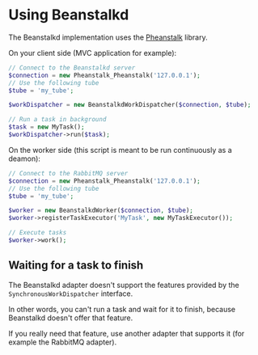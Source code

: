 # Using Beanstalkd

The Beanstalkd implementation uses the [Pheanstalk](https://github.com/pda/pheanstalk) library.

On your client side (MVC application for example):

```php
// Connect to the Beanstalkd server
$connection = new Pheanstalk_Pheanstalk('127.0.0.1');
// Use the following tube
$tube = 'my_tube';

$workDispatcher = new BeanstalkdWorkDispatcher($connection, $tube);

// Run a task in background
$task = new MyTask();
$workDispatcher->run($task);
```

On the worker side (this script is meant to be run continuously as a deamon):

```php
// Connect to the RabbitMQ server
$connection = new Pheanstalk_Pheanstalk('127.0.0.1');
// Use the following tube
$tube = 'my_tube';

$worker = new BeanstalkdWorker($connection, $tube);
$worker->registerTaskExecutor('MyTask', new MyTaskExecutor());

// Execute tasks
$worker->work();
```

## Waiting for a task to finish

The Beanstalkd adapter doesn't support the features provided by the `SynchronousWorkDispatcher` interface.

In other words, you can't run a task and wait for it to finish, because Beanstalkd doesn't
offer that feature.

If you really need that feature, use another adapter that supports it (for example the RabbitMQ adapter).
